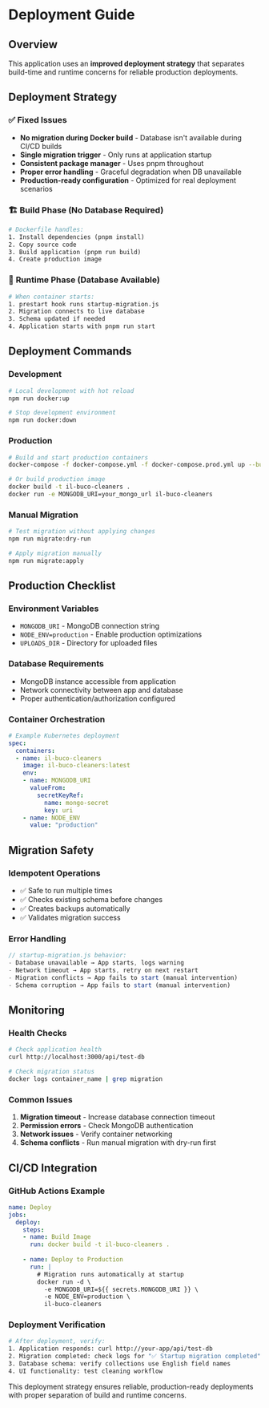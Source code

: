 # Deployment Guide

## Overview

This application uses an **improved deployment strategy** that separates build-time and runtime concerns for reliable production deployments.

## Deployment Strategy

### ✅ **Fixed Issues**
- **No migration during Docker build** - Database isn't available during CI/CD builds
- **Single migration trigger** - Only runs at application startup
- **Consistent package manager** - Uses pnpm throughout
- **Proper error handling** - Graceful degradation when DB unavailable
- **Production-ready configuration** - Optimized for real deployment scenarios

### 🏗️ **Build Phase** (No Database Required)
```dockerfile
# Dockerfile handles:
1. Install dependencies (pnpm install)
2. Copy source code
3. Build application (pnpm run build)
4. Create production image
```

### 🚀 **Runtime Phase** (Database Available)
```bash
# When container starts:
1. prestart hook runs startup-migration.js
2. Migration connects to live database
3. Schema updated if needed
4. Application starts with pnpm run start
```

## Deployment Commands

### Development
```bash
# Local development with hot reload
npm run docker:up

# Stop development environment
npm run docker:down
```

### Production
```bash
# Build and start production containers
docker-compose -f docker-compose.yml -f docker-compose.prod.yml up --build

# Or build production image
docker build -t il-buco-cleaners .
docker run -e MONGODB_URI=your_mongo_url il-buco-cleaners
```

### Manual Migration
```bash
# Test migration without applying changes
npm run migrate:dry-run

# Apply migration manually
npm run migrate:apply
```

## Production Checklist

### Environment Variables
- `MONGODB_URI` - MongoDB connection string
- `NODE_ENV=production` - Enable production optimizations
- `UPLOADS_DIR` - Directory for uploaded files

### Database Requirements
- MongoDB instance accessible from application
- Network connectivity between app and database
- Proper authentication/authorization configured

### Container Orchestration
```yaml
# Example Kubernetes deployment
spec:
  containers:
  - name: il-buco-cleaners
    image: il-buco-cleaners:latest
    env:
    - name: MONGODB_URI
      valueFrom:
        secretKeyRef:
          name: mongo-secret
          key: uri
    - name: NODE_ENV
      value: "production"
```

## Migration Safety

### Idempotent Operations
- ✅ Safe to run multiple times
- ✅ Checks existing schema before changes
- ✅ Creates backups automatically
- ✅ Validates migration success

### Error Handling
```javascript
// startup-migration.js behavior:
- Database unavailable → App starts, logs warning
- Network timeout → App starts, retry on next restart  
- Migration conflicts → App fails to start (manual intervention)
- Schema corruption → App fails to start (manual intervention)
```

## Monitoring

### Health Checks
```bash
# Check application health
curl http://localhost:3000/api/test-db

# Check migration status
docker logs container_name | grep migration
```

### Common Issues
1. **Migration timeout** - Increase database connection timeout
2. **Permission errors** - Check MongoDB authentication
3. **Network issues** - Verify container networking
4. **Schema conflicts** - Run manual migration with dry-run first

## CI/CD Integration

### GitHub Actions Example
```yaml
name: Deploy
jobs:
  deploy:
    steps:
    - name: Build Image
      run: docker build -t il-buco-cleaners .
    
    - name: Deploy to Production  
      run: |
        # Migration runs automatically at startup
        docker run -d \
          -e MONGODB_URI=${{ secrets.MONGODB_URI }} \
          -e NODE_ENV=production \
          il-buco-cleaners
```

### Deployment Verification
```bash
# After deployment, verify:
1. Application responds: curl http://your-app/api/test-db
2. Migration completed: check logs for "✅ Startup migration completed"
3. Database schema: verify collections use English field names
4. UI functionality: test cleaning workflow
```

This deployment strategy ensures reliable, production-ready deployments with proper separation of build and runtime concerns.
